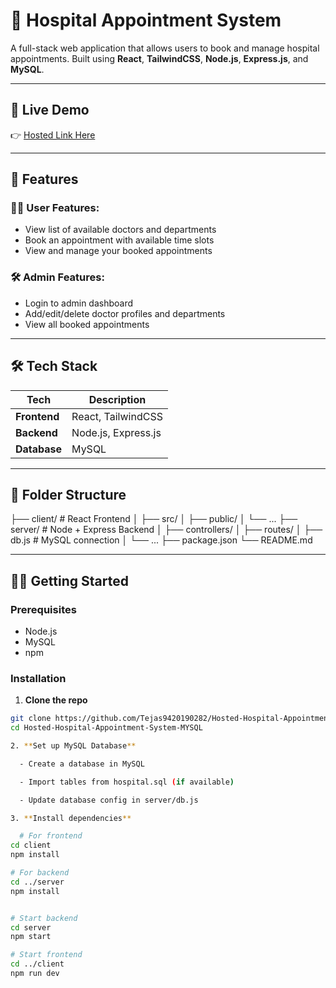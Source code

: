 # 🏥 Hospital Appointment System

A full-stack web application that allows users to book and manage hospital appointments. Built using **React**, **TailwindCSS**, **Node.js**, **Express.js**, and **MySQL**.

---

## 🚀 Live Demo

👉 [Hosted Link Here](#) <!-- Replace this with your Netlify/Render/other hosted link -->

---

## 📌 Features

### 👨‍⚕️ User Features:
- View list of available doctors and departments
- Book an appointment with available time slots
- View and manage your booked appointments

### 🛠️ Admin Features:
- Login to admin dashboard
- Add/edit/delete doctor profiles and departments
- View all booked appointments

---

## 🛠 Tech Stack

| Tech         | Description                    |
|--------------|--------------------------------|
| **Frontend** | React, TailwindCSS             |
| **Backend**  | Node.js, Express.js            |
| **Database** | MySQL                          |

---

## 📁 Folder Structure

├── client/ # React Frontend
│     ├── src/
│     ├── public/
│     └── ...
├── server/ # Node + Express Backend
│     ├── controllers/
│     ├── routes/
│     ├── db.js # MySQL connection
│     └── ...
├── package.json
└── README.md



---

## 🧑‍💻 Getting Started

### Prerequisites

- Node.js
- MySQL
- npm

### Installation

1. **Clone the repo**
```bash
git clone https://github.com/Tejas9420190282/Hosted-Hospital-Appointment-System-MYSQL
cd Hosted-Hospital-Appointment-System-MYSQL

2. **Set up MySQL Database**

  - Create a database in MySQL

  - Import tables from hospital.sql (if available)

  - Update database config in server/db.js

3. **Install dependencies**

  # For frontend
cd client
npm install

# For backend
cd ../server
npm install


# Start backend
cd server
npm start

# Start frontend
cd ../client
npm run dev

